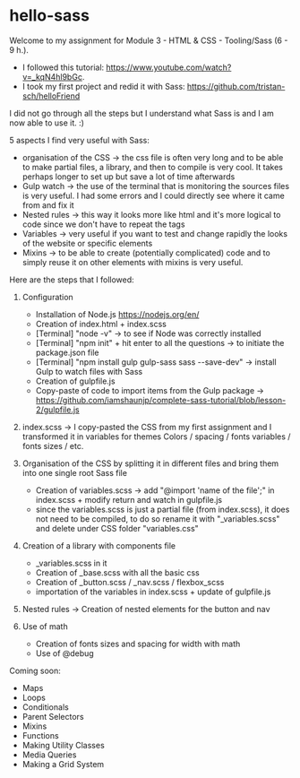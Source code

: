 # hello-sass

Welcome to my assignment for Module 3 - HTML & CSS - Tooling/Sass (6 - 9 h.).

- I followed this tutorial: https://www.youtube.com/watch?v=_kqN4hl9bGc.
- I took my first project and redid it with Sass: https://github.com/tristan-sch/helloFriend

I did not go through all the steps but I understand what Sass is and I am now able to use it. :) 

5 aspects I find very useful with Sass: 
- organisation of the CSS -> the css file is often very long and to be able to make partial files, a library, and then to compile is very cool. It takes perhaps longer to set up but save a lot of time afterwards
- Gulp watch -> the use of the terminal that is monitoring the sources files is very useful. I had some errors and I could directly see where it came from and fix it 
- Nested rules -> this way it looks more like html and it's more logical to code since we don't have to repeat the tags
- Variables -> very useful if you want to test and change rapidly the looks of the website or specific elements 
- Mixins -> to be able to create (potentially complicated) code and to simply reuse it on other elements with mixins is very useful.

Here are the steps that I followed: 

1. Configuration
    - Installation of Node.js https://nodejs.org/en/
    - Creation of index.html + index.scss
    - [Terminal] "node -v" -> to see if Node was correctly installed
    - [Terminal] "npm init" + hit enter to all the questions -> to initiate the package.json file
    - [Terminal] "npm install gulp gulp-sass sass --save-dev" -> install Gulp to watch files with Sass
     - Creation of gulpfile.js
     - Copy-paste of code to import items from the Gulp package -> https://github.com/iamshaunjp/complete-sass-tutorial/blob/lesson-2/gulpfile.js   
 
2. index.scss -> I copy-pasted the CSS from my first assignment and I transformed it in variables for themes Colors / spacing / fonts variables / fonts sizes / etc.

3. Organisation of the CSS by splitting it in different files and bring them into one single root Sass file
    - Creation of variables.scss -> add "@import 'name of the file';" in index.scss + modify return and watch in gulpfile.js
    - since the variables.scss is just a partial file (from index.scss), it does not need to be compiled, to do so rename it with "_variables.scss" and delete under CSS folder "variables.css"

4. Creation of a library with components file
    - _variables.scss in it
    - Creation of _base.scss with all the basic css
    - Creation of _button.scss / _nav.scss / flexbox_scss
    - importation of the variables in index.scss + update of gulpfile.js

5. Nested rules -> Creation of nested elements for the button and nav 

6. Use of math 
    - Creation of fonts sizes and spacing for width with math 
    - Use of @debug 

Coming soon: 
- Maps
- Loops
- Conditionals
- Parent Selectors
- Mixins
- Functions
- Making Utility Classes
- Media Queries
- Making a Grid System